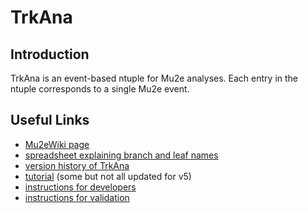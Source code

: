 # TrkAna

## Introduction

TrkAna is an event-based ntuple for Mu2e analyses. Each entry in the ntuple corresponds to a single Mu2e event. 


## Useful Links

* [Mu2eWiki page](https://mu2ewiki.fnal.gov/wiki/TrkAna)
* [spreadsheet explaining branch and leaf names](https://docs.google.com/spreadsheets/d/1IMZVgj74vxGTWqAFRtFEEcYChujJyc38VcopZh52jhc/edit)
* [version history of TrkAna](https://mu2ewiki.fnal.gov/wiki/TrkAna#Version_History_.2F_TrkAna_Musings)
* [tutorial](tutorial/README.md) (some but not all updated for v5)
* [instructions for developers](https://mu2ewiki.fnal.gov/wiki/TrkAna#For_Developers)
* [instructions for validation](validation/README.md)

